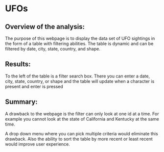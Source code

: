 # UFOs

## Overview of the analysis:
The purpose of this webpage is to display the data set of UFO sightings in the form of a table with filtering abilities. The table is dynamic and can be filtered by date, city, state, country, and shape.

## Results:
To the left of the table is a filter search box. There you can enter a date, city, state, country, or shape and the table will update when a character is present and enter is pressed

## Summary:
A drawback to the webpage is the filter can only look at one id at a time. For example you cannot look at the state of California and Kentucky at the same time.

A drop down menu where you can pick multiple criteria would eliminate this drawback. Also the ability to sort the table by more recent or least recent would improve user experience.